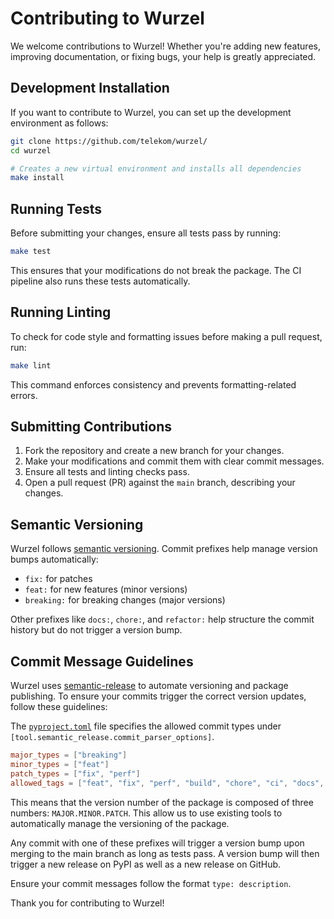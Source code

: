 <!--
SPDX-FileCopyrightText: 2024 Deutsche Telekom AG

SPDX-License-Identifier: CC0-1.0
-->
# Contributing to Wurzel

We welcome contributions to Wurzel! Whether you're adding new features, improving documentation, or fixing bugs, your help is greatly appreciated.

## Development Installation
If you want to contribute to Wurzel, you can set up the development environment as follows:

```bash
git clone https://github.com/telekom/wurzel/
cd wurzel

# Creates a new virtual environment and installs all dependencies
make install
```

## Running Tests
Before submitting your changes, ensure all tests pass by running:

```bash
make test
```

This ensures that your modifications do not break the package. The CI pipeline also runs these tests automatically.

## Running Linting
To check for code style and formatting issues before making a pull request, run:

```bash
make lint
```

This command enforces consistency and prevents formatting-related errors.

## Submitting Contributions
1. Fork the repository and create a new branch for your changes.
2. Make your modifications and commit them with clear commit messages.
3. Ensure all tests and linting checks pass.
4. Open a pull request (PR) against the `main` branch, describing your changes.

## Semantic Versioning
Wurzel follows [semantic versioning](https://semver.org/). Commit prefixes help manage version bumps automatically:

- `fix:` for patches
- `feat:` for new features (minor versions)
- `breaking:` for breaking changes (major versions)

Other prefixes like `docs:`, `chore:`, and `refactor:` help structure the commit history but do not trigger a version bump.
## Commit Message Guidelines

Wurzel uses [semantic-release](https://semantic-release.gitbook.io/semantic-release/) to automate versioning and package publishing. To ensure your commits trigger the correct version updates, follow these guidelines:

The [`pyproject.toml`](./pyproject.toml) file specifies the allowed commit types under `[tool.semantic_release.commit_parser_options]`. 

```toml
major_types = ["breaking"]
minor_types = ["feat"]
patch_types = ["fix", "perf"]
allowed_tags = ["feat", "fix", "perf", "build", "chore", "ci", "docs", "style", "refactor", "ref", "test"]
```
This means that the version number of the package is composed of three numbers: `MAJOR.MINOR.PATCH`. This allow us to use existing tools to automatically manage the versioning of the package.

Any commit with one of these prefixes will trigger a version bump upon merging to the main branch as long as tests pass. A version bump will then trigger a new release on PyPI as well as a new release on GitHub.

Ensure your commit messages follow the format `type: description`.

Thank you for contributing to Wurzel!

